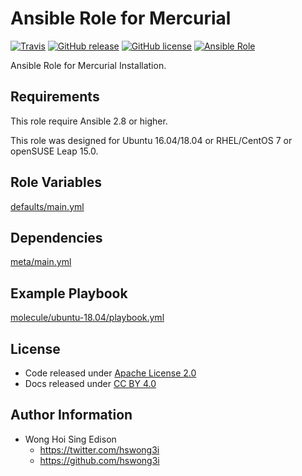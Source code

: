 # Ansible Role for Mercurial

[![Travis](https://img.shields.io/travis/alvistack/ansible-role-mercurial.svg)](https://travis-ci.org/alvistack/ansible-role-mercurial)
[![GitHub release](https://img.shields.io/github/release/alvistack/ansible-role-mercurial.svg)](https://github.com/alvistack/ansible-role-mercurial)
[![GitHub license](https://img.shields.io/github/license/alvistack/ansible-role-mercurial.svg)](https://github.com/alvistack/ansible-role-mercurial/blob/master/LICENSE)
[![Ansible Role](https://img.shields.io/badge/galaxy-alvistack.mercurial-blue.svg)](https://galaxy.ansible.com/alvistack/mercurial)

Ansible Role for Mercurial Installation.

## Requirements

This role require Ansible 2.8 or higher.

This role was designed for Ubuntu 16.04/18.04 or RHEL/CentOS 7 or openSUSE Leap 15.0.

## Role Variables

[defaults/main.yml](defaults/main.yml)

## Dependencies

[meta/main.yml](meta/main.yml)

## Example Playbook

[molecule/ubuntu-18.04/playbook.yml](molecule/ubuntu-18.04/playbook.yml)

## License

  - Code released under [Apache License 2.0](LICENSE)
  - Docs released under [CC BY 4.0](http://creativecommons.org/licenses/by/4.0/)

## Author Information

  - Wong Hoi Sing Edison
      - <https://twitter.com/hswong3i>
      - <https://github.com/hswong3i>
